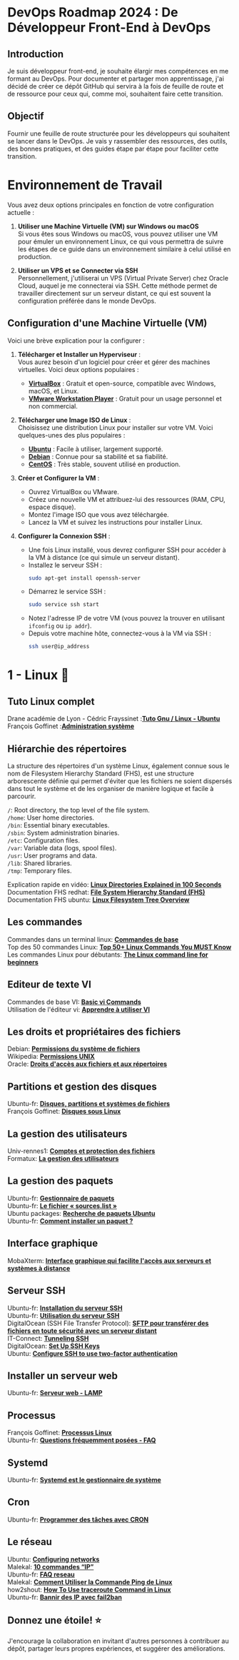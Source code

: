 # DevOps Roadmap 2024 : De Développeur Front-End à DevOps

## Introduction

Je suis développeur front-end, je souhaite élargir mes compétences en me formant au DevOps. Pour documenter et partager mon apprentissage, j'ai décidé de créer ce dépôt GitHub qui servira à la fois de feuille de route et de ressource pour ceux qui, comme moi, souhaitent faire cette transition.

## Objectif

Fournir une feuille de route structurée pour les développeurs qui souhaitent se lancer dans le DevOps. Je vais y rassembler des ressources, des outils, des bonnes pratiques, et des guides étape par étape pour faciliter cette transition.

# Environnement de Travail

Vous avez deux options principales en fonction de votre configuration actuelle :

1. **Utiliser une Machine Virtuelle (VM) sur Windows ou macOS**  
   Si vous êtes sous Windows ou macOS, vous pouvez utiliser une VM pour émuler un environnement Linux, ce qui vous permettra de suivre les étapes de ce guide dans un environnement similaire à celui utilisé en production.

2. **Utiliser un VPS et se Connecter via SSH**  
   Personnellement, j'utiliserai un VPS (Virtual Private Server) chez Oracle Cloud, auquel je me connecterai via SSH. Cette méthode permet de travailler directement sur un serveur distant, ce qui est souvent la configuration préférée dans le monde DevOps.

## Configuration d'une Machine Virtuelle (VM)

Voici une brève explication pour la configurer :

1. **Télécharger et Installer un Hyperviseur** :  
   Vous aurez besoin d'un logiciel pour créer et gérer des machines virtuelles. Voici deux options populaires :

   - **[VirtualBox](https://www.virtualbox.org/)** : Gratuit et open-source, compatible avec Windows, macOS, et Linux.
   - **[VMware Workstation Player](https://www.vmware.com/products/workstation-player.html)** : Gratuit pour un usage personnel et non commercial.

2. **Télécharger une Image ISO de Linux** :  
   Choisissez une distribution Linux pour installer sur votre VM. Voici quelques-unes des plus populaires :

   - **[Ubuntu](https://ubuntu.com/download/desktop)** : Facile à utiliser, largement supporté.
   - **[Debian](https://www.debian.org/distrib/)** : Connue pour sa stabilité et sa fiabilité.
   - **[CentOS](https://www.centos.org/download/)** : Très stable, souvent utilisé en production.

3. **Créer et Configurer la VM** :

   - Ouvrez VirtualBox ou VMware.
   - Créez une nouvelle VM et attribuez-lui des ressources (RAM, CPU, espace disque).
   - Montez l'image ISO que vous avez téléchargée.
   - Lancez la VM et suivez les instructions pour installer Linux.

4. **Configurer la Connexion SSH** :
   - Une fois Linux installé, vous devrez configurer SSH pour accéder à la VM à distance (ce qui simule un serveur distant).
   - Installez le serveur SSH :
     ```bash
     sudo apt-get install openssh-server
     ```
   - Démarrez le service SSH :
     ```bash
     sudo service ssh start
     ```
   - Notez l'adresse IP de votre VM (vous pouvez la trouver en utilisant `ifconfig` ou `ip addr`).
   - Depuis votre machine hôte, connectez-vous à la VM via SSH :
     ```bash
     ssh user@ip_address
     ```

# 1 - Linux 🐧

## Tuto Linux complet
Drane académie de Lyon - Cédric Frayssinet :**[Tuto Gnu / Linux - Ubuntu ](https://drane.ac-lyon.fr/spip/IMG/scenari/ubuntuavance/co/Module_Avance.html)** <br>
François Goffinet :**[Administration système ](https://linux.goffinet.org/administration/)** <br>

## Hiérarchie des répertoires
La structure des répertoires d'un système Linux, également connue sous le nom de Filesystem Hierarchy Standard (FHS), est une structure arborescente définie qui permet d'éviter que les fichiers ne soient dispersés dans tout le système et de les organiser de manière logique et facile à parcourir.

`/`: Root directory, the top level of the file system.<br>
`/home`: User home directories.<br>
`/bin`: Essential binary executables.<br>
`/sbin`: System administration binaries.<br>
`/etc`: Configuration files.<br>
`/var`: Variable data (logs, spool files).<br>
`/usr`: User programs and data.<br>
`/lib`: Shared libraries.<br>
`/tmp`: Temporary files.

Explication rapide en vidéo: **[Linux Directories Explained in 100 Seconds](https://www.youtube.com/watch?v=42iQKuQodW4)** <br>
Documentation FHS redhat: **[File System Hierarchy Standard (FHS)](https://docs.redhat.com/en/documentation/red_hat_enterprise_linux/4/html/reference_guide/s1-filesystem-fhs#s3-filesystem-usr)** <br>
Documentation FHS ubuntu: **[Linux Filesystem Tree Overview](https://help.ubuntu.com/community/LinuxFilesystemTreeOverview)**

## Les commandes
Commandes dans un terminal linux: **[Commandes de base](https://doc.ubuntu-fr.org/tutoriel/console_commandes_de_base)** <br>
Top des 50 commandes Linux: **[Top 50+ Linux Commands You MUST Know](https://www.digitalocean.com/community/tutorials/linux-commands)** <br>
Les commandes Linux pour débutants: **[The Linux command line for beginners](https://ubuntu.com/tutorials/command-line-for-beginners#1-overview)**

## Editeur de texte VI
Commandes de base VI: **[Basic vi Commands](https://www.cs.colostate.edu/helpdocs/vi.html)** <br>
Utilisation de l'éditeur vi: **[Apprendre à utiliser VI](https://docs.oracle.com/cd/E19620-01/805-1608/6j1io9lha/index.html)** <br>

## Les droits et propriétaires des fichiers
Debian: **[Permissions du système de fichiers](https://www.debian.org/doc/manuals/debian-reference/ch01.fr.html#_filesystem_permissions)** <br>
Wikipedia: **[Permissions UNIX](https://fr.wikipedia.org/wiki/Permissions_UNIX)** <br>
Oracle: **[Droits d'accès aux fichiers et aux répertoires](https://docs.oracle.com/cd/E19620-01/805-1608/6j1io9lh0/index.html)** <br>

## Partitions et gestion des disques
Ubuntu-fr: **[Disques, partitions et systèmes de fichiers](https://doc.ubuntu-fr.org/partitions)** <br>
François Goffinet: **[Disques sous Linux](https://linux.goffinet.org/administration/disques-et-stockage-lvm/disques-linux/)** <br>

## La gestion des utilisateurs
Univ-rennes1: **[Comptes et protection des fichiers](https://perso.univ-rennes1.fr/pierre.nerzic/SYS1A/Amphi%20SYS%202015%20partie%2012%20:%20Utilisateurs.pdf)** <br>
Formatux: **[La gestion des utilisateurs](https://www.formatux.fr/formatux-fondamentaux/module-030-utilisateurs/index.html)** <br>

## La gestion des paquets
Ubuntu-fr: **[Gestionnaire de paquets](https://doc.ubuntu-fr.org/gestionnaire_de_paquets#gestionnaire_de_paquets)** <br>
Ubuntu-fr: **[Le fichier « sources.list »](https://doc.ubuntu-fr.org/sources.list)** <br>
Ubuntu packages: **[Recherche de paquets Ubuntu](https://packages.ubuntu.com/)** <br>
Ubuntu-fr: **[Comment installer un paquet ?](https://doc.ubuntu-fr.org/tutoriel/comment_installer_un_paquet)** <br>

## Interface graphique
MobaXterm: **[Interface graphique qui facilite l'accès aux serveurs et systèmes à distance](https://mobaxterm.mobatek.net/download.html)** <br>

## Serveur SSH
Ubuntu-fr: **[Installation du serveur SSH](https://doc.ubuntu-fr.org/ssh#installation_du_serveur_ssh)** <br>
Ubuntu-fr: **[Utilisation du serveur SSH](https://doc.ubuntu-fr.org/ssh#installation_du_serveur_ssh)** <br>
DigitalOcean (SSH File Transfer Protocol): **[SFTP pour transférer des fichiers en toute sécurité avec un serveur distant](https://www.digitalocean.com/community/tutorials/how-to-use-sftp-to-securely-transfer-files-with-a-remote-server-fr)** <br>
IT-Connect: **[Tunneling SSH](https://www.it-connect.fr/chapitres/tunneling-ssh/)** <br>
DigitalOcean: **[Set Up SSH Keys](https://www.digitalocean.com/community/tutorials/how-to-set-up-ssh-keys-on-ubuntu-20-04)** <br>
Ubuntu: **[Configure SSH to use two-factor authentication](https://www.it-connect.fr/chapitres/tunneling-ssh/)** <br>


## Installer un serveur web
Ubuntu-fr: **[Serveur web - LAMP](https://doc.ubuntu-fr.org/lamp)** <br>

## Processus
François Goffinet: **[Processus Linux](https://linux.goffinet.org/administration/processus-et-demarrage/processus-linux/)** <br>
Ubuntu-fr: **[Questions fréquemment posées - FAQ](https://doc.ubuntu-fr.org/faq_process)** <br>

## Systemd
Ubuntu-fr: **[Systemd est le gestionnaire de système](https://doc.ubuntu-fr.org/systemd)** <br>

## Cron
Ubuntu-fr: **[Programmer des tâches avec CRON](https://doc.ubuntu-fr.org/cron)** <br>

## Le réseau
Ubuntu: **[Configuring networks](https://ubuntu.com/server/docs/configuring-networks)** <br>
Malekal: **[10 commandes “IP”](https://www.malekal.com/commandes-ip-utiles-pour-configurer-les-interfaces-reseau-sur-linux/)** <br>
Ubuntu-fr: **[FAQ reseau](https://doc.ubuntu-fr.org/faq_reseau)** <br>
Malekal: **[Comment Utiliser la Commande Ping de Linux](https://www.malekal.com/commandes-ip-utiles-pour-configurer-les-interfaces-reseau-sur-linux/)** <br>
how2shout: **[How To Use traceroute Command in Linux](https://linux.how2shout.com/how-to-use-traceroute-command-in-linux-such-as-ubuntu/)** <br>
Ubuntu-fr: **[Bannir des IP avec fail2ban](https://doc.ubuntu-fr.org/fail2ban)** <br>
<!-- ## Structure du Dépôt
Vue d'ensemble de la Feuille de Route :

## Représentation visuelle de la feuille de route DevOps pour 2024, mettant en avant les compétences clés et les outils que je dois apprendre.
Image

## Chemin d'Apprentissage :
Chaque étape sera liée à des tutoriels, articles, vidéos, et projets pratiques que je pourrai suivre pour acquérir une expérience concrète.

## Ressources :
Livres, cours, blogs, et autres ressources pour approfondir ma compréhension du DevOps. -->

<!-- ## Projets et Exercices : -->

## Donnez une étoile! ⭐

J'encourage la collaboration en invitant d'autres personnes à contribuer au dépôt, partager leurs propres expériences, et suggérer des améliorations.
